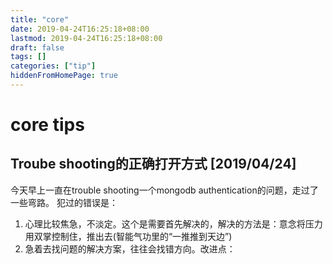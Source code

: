 ```yaml
---
title: "core"
date: 2019-04-24T16:25:18+08:00
lastmod: 2019-04-24T16:25:18+08:00
draft: false
tags: []
categories: ["tip"]
hiddenFromHomePage: true
---
```


# core tips

## Troube shooting的正确打开方式 [2019/04/24]

今天早上一直在trouble shooting一个mongodb authentication的问题，走过了一些弯路。
犯过的错误是：
1. 心理比较焦急，不淡定。这个是需要首先解决的，解决的方法是：意念将压力用双掌控制住，推出去(智能气功里的“一推推到天边”)
2. 急着去找问题的解决方案，往往会找错方向。改进点：

